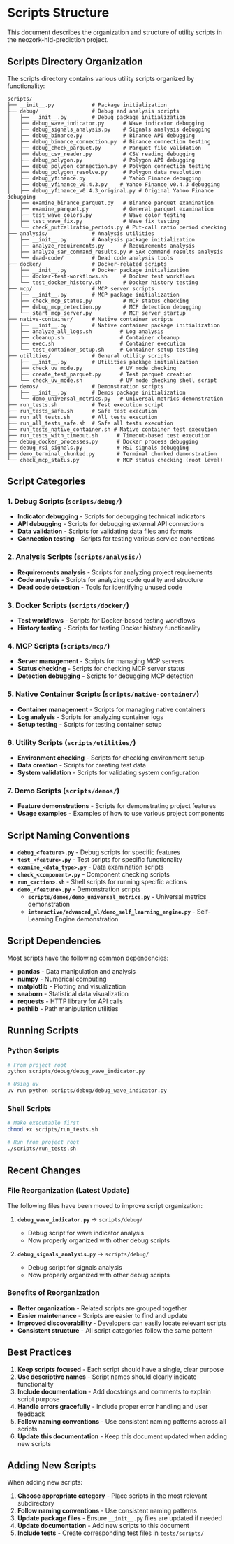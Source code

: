 # Scripts Structure

This document describes the organization and structure of utility scripts in the neozork-hld-prediction project.

## Scripts Directory Organization

The scripts directory contains various utility scripts organized by functionality:

```
scripts/
├── __init__.py            # Package initialization
├── debug/                 # Debug and analysis scripts
│   ├── __init__.py        # Debug package initialization
│   ├── debug_wave_indicator.py      # Wave indicator debugging
│   ├── debug_signals_analysis.py    # Signals analysis debugging
│   ├── debug_binance.py             # Binance API debugging
│   ├── debug_binance_connection.py  # Binance connection testing
│   ├── debug_check_parquet.py       # Parquet file validation
│   ├── debug_csv_reader.py          # CSV reading debugging
│   ├── debug_polygon.py             # Polygon API debugging
│   ├── debug_polygon_connection.py  # Polygon connection testing
│   ├── debug_polygon_resolve.py     # Polygon data resolution
│   ├── debug_yfinance.py            # Yahoo Finance debugging
│   ├── debug_yfinance_v0.4.3.py    # Yahoo Finance v0.4.3 debugging
│   ├── debug_yfinance_v0.4.3_original.py # Original Yahoo Finance debugging
│   ├── examine_binance_parquet.py   # Binance parquet examination
│   ├── examine_parquet.py           # General parquet examination
│   ├── test_wave_colors.py          # Wave color testing
│   ├── test_wave_fix.py             # Wave fix testing
│   └── check_putcallratio_periods.py # Put-call ratio period checking
├── analysis/              # Analysis utilities
│   ├── __init__.py        # Analysis package initialization
│   ├── analyze_requirements.py      # Requirements analysis
│   ├── analyze_sar_command_results.py # SAR command results analysis
│   └── dead-code/         # Dead code analysis tools
├── docker/                # Docker-related scripts
│   ├── __init__.py        # Docker package initialization
│   ├── docker-test-workflows.sh     # Docker test workflows
│   └── test_docker_history.sh       # Docker history testing
├── mcp/                   # MCP server scripts
│   ├── __init__.py        # MCP package initialization
│   ├── check_mcp_status.py          # MCP status checking
│   ├── debug_mcp_detection.py       # MCP detection debugging
│   └── start_mcp_server.py          # MCP server startup
├── native-container/      # Native container scripts
│   ├── __init__.py        # Native container package initialization
│   ├── analyze_all_logs.sh         # Log analysis
│   ├── cleanup.sh                  # Container cleanup
│   ├── exec.sh                     # Container execution
│   └── test_container_setup.sh     # Container setup testing
├── utilities/             # General utility scripts
│   ├── __init__.py        # Utilities package initialization
│   ├── check_uv_mode.py            # UV mode checking
│   ├── create_test_parquet.py      # Test parquet creation
│   └── check_uv_mode.sh            # UV mode checking shell script
├── demos/                 # Demonstration scripts
│   ├── __init__.py        # Demos package initialization
│   └── demo_universal_metrics.py   # Universal metrics demonstration
├── run_tests.sh           # Test execution script
├── run_tests_safe.sh      # Safe test execution
├── run_all_tests.sh       # All tests execution
├── run_all_tests_safe.sh  # Safe all tests execution
├── run_tests_native_container.sh # Native container test execution
├── run_tests_with_timeout.sh      # Timeout-based test execution
├── debug_docker_processes.py      # Docker process debugging
├── debug_rsi_signals.py           # RSI signals debugging
├── demo_terminal_chunked.py       # Terminal chunked demonstration
└── check_mcp_status.py            # MCP status checking (root level)
```

## Script Categories

### 1. Debug Scripts (`scripts/debug/`)
- **Indicator debugging** - Scripts for debugging technical indicators
- **API debugging** - Scripts for debugging external API connections
- **Data validation** - Scripts for validating data files and formats
- **Connection testing** - Scripts for testing various service connections

### 2. Analysis Scripts (`scripts/analysis/`)
- **Requirements analysis** - Scripts for analyzing project requirements
- **Code analysis** - Scripts for analyzing code quality and structure
- **Dead code detection** - Tools for identifying unused code

### 3. Docker Scripts (`scripts/docker/`)
- **Test workflows** - Scripts for Docker-based testing workflows
- **History testing** - Scripts for testing Docker history functionality

### 4. MCP Scripts (`scripts/mcp/`)
- **Server management** - Scripts for managing MCP servers
- **Status checking** - Scripts for checking MCP server status
- **Detection debugging** - Scripts for debugging MCP detection

### 5. Native Container Scripts (`scripts/native-container/`)
- **Container management** - Scripts for managing native containers
- **Log analysis** - Scripts for analyzing container logs
- **Setup testing** - Scripts for testing container setup

### 6. Utility Scripts (`scripts/utilities/`)
- **Environment checking** - Scripts for checking environment setup
- **Data creation** - Scripts for creating test data
- **System validation** - Scripts for validating system configuration

### 7. Demo Scripts (`scripts/demos/`)
- **Feature demonstrations** - Scripts for demonstrating project features
- **Usage examples** - Examples of how to use various project components

## Script Naming Conventions

- **`debug_<feature>.py`** - Debug scripts for specific features
- **`test_<feature>.py`** - Test scripts for specific functionality
- **`examine_<data_type>.py`** - Data examination scripts
- **`check_<component>.py`** - Component checking scripts
- **`run_<action>.sh`** - Shell scripts for running specific actions
- **`demo_<feature>.py`** - Demonstration scripts
  - **`scripts/demos/demo_universal_metrics.py`** - Universal metrics demonstration
  - **`interactive/advanced_ml/demo_self_learning_engine.py`** - Self-Learning Engine demonstration

## Script Dependencies

Most scripts have the following common dependencies:
- **pandas** - Data manipulation and analysis
- **numpy** - Numerical computing
- **matplotlib** - Plotting and visualization
- **seaborn** - Statistical data visualization
- **requests** - HTTP library for API calls
- **pathlib** - Path manipulation utilities

## Running Scripts

### Python Scripts
```bash
# From project root
python scripts/debug/debug_wave_indicator.py

# Using uv
uv run python scripts/debug/debug_wave_indicator.py
```

### Shell Scripts
```bash
# Make executable first
chmod +x scripts/run_tests.sh

# Run from project root
./scripts/run_tests.sh
```

## Recent Changes

### File Reorganization (Latest Update)

The following files have been moved to improve script organization:

1. **`debug_wave_indicator.py`** → `scripts/debug/`
   - Debug script for wave indicator analysis
   - Now properly organized with other debug scripts

2. **`debug_signals_analysis.py`** → `scripts/debug/`
   - Debug script for signals analysis
   - Now properly organized with other debug scripts

### Benefits of Reorganization

- **Better organization** - Related scripts are grouped together
- **Easier maintenance** - Scripts are easier to find and update
- **Improved discoverability** - Developers can easily locate relevant scripts
- **Consistent structure** - All script categories follow the same pattern

## Best Practices

1. **Keep scripts focused** - Each script should have a single, clear purpose
2. **Use descriptive names** - Script names should clearly indicate functionality
3. **Include documentation** - Add docstrings and comments to explain script purpose
4. **Handle errors gracefully** - Include proper error handling and user feedback
5. **Follow naming conventions** - Use consistent naming patterns across all scripts
6. **Update this documentation** - Keep this document updated when adding new scripts

## Adding New Scripts

When adding new scripts:

1. **Choose appropriate category** - Place scripts in the most relevant subdirectory
2. **Follow naming conventions** - Use consistent naming patterns
3. **Update package files** - Ensure `__init__.py` files are updated if needed
4. **Update documentation** - Add new scripts to this document
5. **Include tests** - Create corresponding test files in `tests/scripts/`

